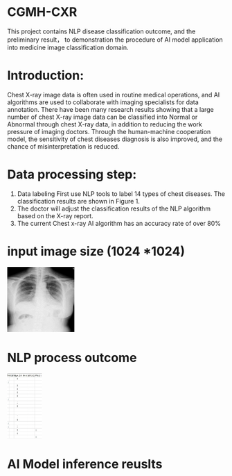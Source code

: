# CGMH-CXR
This project contains NLP disease classification outcome, and the preliminary result， to demonstration the procedure of AI model application into medicine image classification domain. 


# Introduction:

Chest X-ray image data is often used in routine medical operations, and AI algorithms are used to collaborate with imaging specialists for data annotation. There have been many research results showing that a large number of chest X-ray image data can be classified  into  Normal  or Abnormal through chest X-ray data, in addition to reducing the work pressure of imaging doctors. Through the human-machine cooperation model, the sensitivity of chest diseases diagnosis is also improved, and the chance of misinterpretation is reduced.

# Data processing step:

1.	Data labeling First use NLP tools to label 14 types of chest diseases. The classification results are shown in Figure 1.
2.	The doctor will adjust the classification results of the NLP algorithm based on the X-ray report.
3.	The current Chest x-ray AI algorithm has an accuracy rate of over 80%


# input image size (1024 *1024) 
<img src= https://github.com/cgmhaicenter/CGMH-CXR/blob/master/chest%20x-ray-example.png height="150" width="155" />

# NLP process outcome  
<img src= https://github.com/cgmhaicenter/CGMH-CXR/blob/master/disease%20classification.jpg height="150" width="80" />

# AI Model inference reuslts

